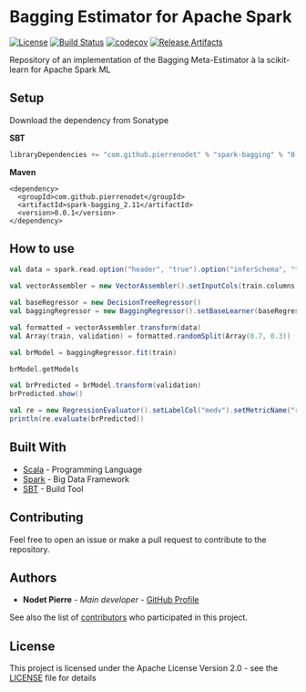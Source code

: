 # Bagging Estimator for Apache Spark
[![License](https://img.shields.io/badge/license-Apache--2.0-blue.svg)](https://github.com/pierrenodet/spark-bagging/blob/master/LICENSE)
[![Build Status](https://travis-ci.org/pierrenodet/spark-bagging.svg?branch=master)](https://travis-ci.org/pierrenodet/spark-bagging)
[![codecov](https://codecov.io/gh/pierrenodet/spark-bagging/branch/master/graph/badge.svg)](https://codecov.io/gh/pierrenodet/spark-bagging)
[![Release Artifacts](https://img.shields.io/nexus/releases/https/oss.sonatype.org/com.github.pierrenodet/spark-bagging_2.11.svg?colorB=blue)](https://oss.sonatype.org/content/repositories/releases/com/github/pierrenodet/spark-bagging_2.11)

Repository of an implementation of the Bagging Meta-Estimator à la scikit-learn for Apache Spark ML

## Setup

Download the dependency from Sonatype

**SBT**

```scala
libraryDependencies += "com.github.pierrenodet" % "spark-bagging" % "0.0.1"
```

**Maven**

```maven-pom
<dependency>
  <groupId>com.github.pierrenodet</groupId>
  <artifactId>spark-bagging_2.11</artifactId>
  <version>0.0.1</version>
</dependency>
```

## How to use

```scala
val data = spark.read.option("header", "true").option("inferSchema", "true").csv("src/test/resources/data/bostonhousing/train.csv")

val vectorAssembler = new VectorAssembler().setInputCols(train.columns.filter(x => !x.equals("ID") && !x.equals("medv")))).setOutputCol("features")

val baseRegressor = new DecisionTreeRegressor()
val baggingRegressor = new BaggingRegressor().setBaseLearner(baseRegressor).setFeaturesCol("features").setLabelCol("medv").setMaxIter(100).setParallelism(4)

val formatted = vectorAssembler.transform(data)
val Array(train, validation) = formatted.randomSplit(Array(0.7, 0.3))

val brModel = baggingRegressor.fit(train)

brModel.getModels

val brPredicted = brModel.transform(validation)
brPredicted.show()

val re = new RegressionEvaluator().setLabelCol("medv").setMetricName("rmse")
println(re.evaluate(brPredicted))
```

## Built With

* [Scala](https://www.scala-lang.org/) - Programming Language
* [Spark](https://spark.apache.org/) - Big Data Framework
* [SBT](https://www.scala-sbt.org/) - Build Tool

## Contributing

Feel free to open an issue or make a pull request to contribute to the repository.

## Authors

* **Nodet Pierre** - *Main developer* - [GitHub Profile](https://github.com/pierrenodet)

See also the list of [contributors](https://github.com/pierrenodet/spark-bagging/graphs/contributors) who participated in this project.

## License

This project is licensed under the Apache License Version 2.0 - see the [LICENSE](LICENSE) file for details
